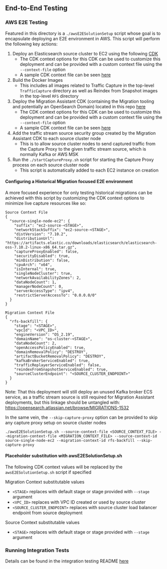 ## End-to-End Testing

### AWS E2E Testing
Featured in this directory is a `./awsE2ESolutionSetup` script whose goal is to encapsulate deploying an E2E environment in AWS. This script will perform the following key actions:
1. Deploy an Elasticsearch source cluster to EC2 using the following [CDK](https://github.com/lewijacn/opensearch-cluster-cdk/tree/migration-es)
   * The CDK context options for this CDK can be used to customize this deployment and can be provided with a custom context file using the `--context-file` option
   * A sample CDK context file can be seen [here](defaultSourceContext.json)
2. Build the Docker Images
   * This includes all images related to Traffic Capture in the top-level `TrafficCapture` directory as well as Reindex from Snapshot images in the top-level `RFS` directory
3. Deploy the Migration Assistant CDK (containing the Migration tooling and potentially an OpenSearch Domain) located in this repo [here](../deployment/cdk/opensearch-service-migration)
   * The CDK context options for this CDK can be used to customize this deployment and can be provided with a custom context file using the `--context-file` option
   * A sample CDK context file can be seen [here](defaultMigrationContext.json)
4. Add the traffic stream source security group created by the Migration Assistant CDK to each source cluster node
   * This is to allow source cluster nodes to send captured traffic from the Capture Proxy to the given traffic stream source, which is normally Kafka or AWS MSK
5. Run the `./startCaptureProxy.sh` script for starting the Capture Proxy process on each source cluster node
   * This script is automatically added to each EC2 instance on creation

#### Configuring a Historical Migration focused E2E environment
A more focused experience for only testing historical migrations can be achieved with this script by customizing the CDK context options to minimize live capture resources like so:
```
Source Context File
{
  "source-single-node-ec2": {
    "suffix": "ec2-source-<STAGE>",
    "networkStackSuffix": "ec2-source-<STAGE>",
    "distVersion": "7.10.2",
    "distributionUrl": "https://artifacts.elastic.co/downloads/elasticsearch/elasticsearch-oss-7.10.2-linux-x86_64.tar.gz",
    "captureProxyEnabled": false,
    "securityDisabled": true,
    "minDistribution": false,
    "cpuArch": "x64",
    "isInternal": true,
    "singleNodeCluster": true,
    "networkAvailabilityZones": 2,
    "dataNodeCount": 1,
    "managerNodeCount": 0,
    "serverAccessType": "ipv4",
    "restrictServerAccessTo": "0.0.0.0/0"
  }
}

Migration Context File
{
  "rfs-backfill": {
    "stage": "<STAGE>",
    "vpcId": "<VPC_ID>",
    "engineVersion": "OS_2.19",
    "domainName": "os-cluster-<STAGE>",
    "dataNodeCount": 2,
    "openAccessPolicyEnabled": true,
    "domainRemovalPolicy": "DESTROY",
    "artifactBucketRemovalPolicy": "DESTROY",
    "kafkaBrokerServiceEnabled": true,
    "trafficReplayerServiceEnabled": false,
    "reindexFromSnapshotServiceEnabled": true,
    "sourceClusterEndpoint": "<SOURCE_CLUSTER_ENDPOINT>"
  }
}
```
Note: That this deployment will still deploy an unused Kafka broker ECS service, as a traffic stream source is still required for Migration Assistant deployments, but this linkage should be untangled with: https://opensearch.atlassian.net/browse/MIGRATIONS-1532

In the same vein, the `--skip-capture-proxy` option can be provided to skip any capture proxy setup on source cluster nodes
```
./awsE2ESolutionSetup.sh --source-context-file <SOURCE_CONTEXT_FILE> --migration-context-file <MIGRATION_CONTEXT_FILE> --source-context-id source-single-node-ec2 --migration-context-id rfs-backfill --skip-capture-proxy
```

#### Placeholder substitution with awsE2ESolutionSetup.sh

The following CDK context values will be replaced by the `awsE2ESolutionSetup.sh` script if specified

Migration Context substitutable values
* `<STAGE>` replaces with default stage or stage provided with `--stage` argument
* `<VPC_ID>` replaces with VPC ID created or used by source cluster
* `<SOURCE_CLUSTER_ENDPOINT>` replaces with source cluster load balancer endpoint from source deployment

Source Context substitutable values
* `<STAGE>` replaces with default stage or stage provided with `--stage` argument



### Running Integration Tests
Details can be found in the integration testing README [here](../TrafficCapture/dockerSolution/src/main/docker/migrationConsole/lib/integ_test/README.md)
